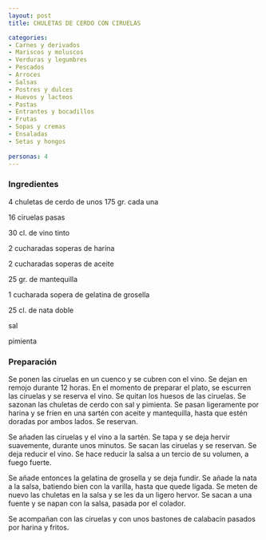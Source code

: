 ```yaml
---
layout: post
title: CHULETAS DE CERDO CON CIRUELAS

categories:
- Carnes y derivados
- Mariscos y moluscos
- Verduras y legumbres
- Pescados
- Arroces
- Salsas
- Postres y dulces
- Huevos y lacteos
- Pastas
- Entrantes y bocadillos
- Frutas
- Sopas y cremas
- Ensaladas
- Setas y hongos
 
personas: 4 
---
```

<h3>Ingredientes</h3>
4 chuletas de cerdo de unos 175 gr. cada una

16 ciruelas pasas

30 cl. de vino tinto

2 cucharadas soperas de harina

2 cucharadas soperas de aceite

25 gr. de mantequilla

1 cucharada sopera de gelatina de grosella

25 cl. de nata doble

sal

pimienta

<h3>Preparación</h3>
Se ponen las ciruelas en un cuenco y se cubren con el vino. Se dejan en remojo durante 12 horas. En el momento de preparar el plato, se escurren las ciruelas y se reserva el vino. Se quitan los huesos de las ciruelas. Se sazonan las chuletas de cerdo con sal y pimienta. Se pasan ligeramente por harina y se fríen en una sartén con aceite y mantequilla, hasta que estén doradas por ambos lados. Se reservan.

Se añaden las ciruelas y el vino a la sartén. Se tapa y se deja hervir suavemente, durante unos minutos. Se sacan las ciruelas y se reservan. Se deja reducir el vino. Se hace reducir la salsa a un tercio de su volumen, a fuego fuerte.

Se añade entonces la gelatina de grosella y se deja fundir. Se añade la nata a la salsa, batiendo bien con la varilla, hasta que quede ligada. Se meten de nuevo las chuletas en la salsa y se les da un ligero hervor. Se sacan a una fuente y se napan con la salsa, pasada por el colador.

Se acompañan con las ciruelas y con unos bastones de calabacín pasados por harina y fritos.

